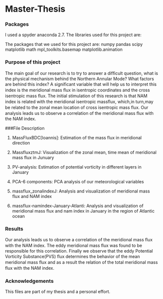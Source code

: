 # Master-Thesis

### Packages
I used  a spyder anaconda 2.7. The libraries used for this project are:

The packages that we used for this project are:
numpy
pandas
scipy
matplotlib
math
mpl_toolkits.basemap 
matplotlib.animation

### Purpose of this project

 The main goal of our research is to try to answer a difﬁcult question, what is the physical mechanism behind the 
 Northern Annular Mode? What factors are behind this index? A signiﬁcant variable that will help us 
 to interpret this index is the meridional mass ﬂux in isentropic coordinates and the cross isentropic mass ﬂux. 
 The initial stimulation of this research is that NAM index is related with the meridional isentropic massﬂux,
 which,in turn,may be related to the zonal mean location of cross isentropic mass ﬂux. 
 Our analysis leads us to observe a correlation of the meridional mass ﬂux with the NAM index.
 
 ###File Description
 
1) MassFluxBDC[Ioannis]: Estimation of the mass flux in meridional direction

2) MassfluxztmJ: Visualization of the zonal mean, time mean of meridional mass flux in Junuary

3) PV-analysis: Estimation of potential vorticity  in different layers in January

4) PCA-6 components: PCA analysis of our meteorological variables

5) massflux_zonalindexJ: Analysis and visualization of meridional mass flux and NAM index

6) massflux-namindex-January-Atlanti: Analysis and visualization of meridional mass flux and nam index  in January in the region of Atlantic ocean

 ### Results
 
   Our analysis leads us to observe a correlation of the meridional mass ﬂux with the NAM index. The eddy meridional 
mass ﬂux was found to be responsible for this correlation. Finally we observe that the eddy Potential Vorticity 
Substance(PVS) ﬂux determines  the behavior of the mean meridional mass ﬂux and as a result the relation of the total meridional 
mass ﬂux with the NAM index.

### Acknowledgements

This files are part of my thesis and a personal effort.
